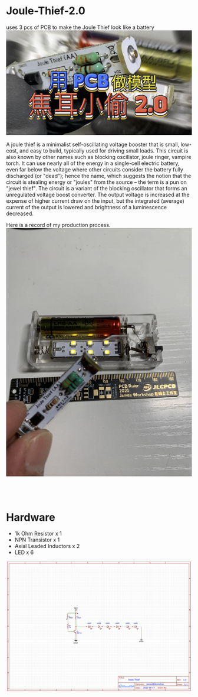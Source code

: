 # Joule-Thief-2.0
uses 3 pcs of PCB to make the Joule Thief look like a battery
![github](https://github.com/James-workshop/Joule-Thief/blob/main/cover%20photo%203.jpg "Joule-Thief")

A joule thief is a minimalist self-oscillating voltage booster that is small, low-cost, and easy to build, typically used for driving small loads. This circuit is also known by other names such as blocking oscillator, joule ringer, vampire torch. It can use nearly all of the energy in a single-cell electric battery, even far below the voltage where other circuits consider the battery fully discharged (or "dead"); hence the name, which suggests the notion that the circuit is stealing energy or "joules" from the source – the term is a pun on "jewel thief". The circuit is a variant of the blocking oscillator that forms an unregulated voltage boost converter. The output voltage is increased at the expense of higher current draw on the input, but the integrated (average) current of the output is lowered and brightness of a luminescence decreased.

Here is a record of my production process.
![github](https://github.com/James-workshop/Joule-Thief/blob/main/IMG_3291.JPG "Joule-Thief")
<BR><BR><BR><BR>
# Hardware
* 1k Ohm Resistor x 1
* NPN Transistor x 1
* Axial Leaded Inductors x 2
* LED x 6

![github](https://github.com/James-workshop/Joule-Thief/blob/main/2021-10-29%2001.50.52.png "Schematic")
<BR><BR><BR><BR>
